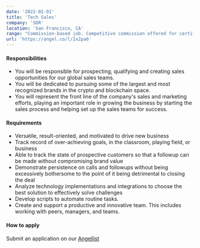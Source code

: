 ```yaml
---
date: '2022-02-01'
title: 'Tech Sales'
company: 'SDR'
location: 'San Francisco, CA'
range: "Commission-based job. Competitive commission offered for certified product. You prospect and qualify leads for Founders Kit's global sales teams. Target major brands in crypto and blockchain industry. As front-line sales rep, you initiate sales process and aid team success."
url: 'https://angel.co/l/2x2pa6'
---
```


#### Responsibilities

- You will be responsible for prospecting, qualifying and creating sales opportunities for our global sales teams.
- You will be dedicated to pursuing some of the largest and most recognized brands in the crypto and blockchain space.
- You will represent the front line of the company's sales and marketing efforts, playing an important role in growing the business by starting the sales process and helping set up the sales teams for success.

#### Requirements

- Versatile, result-oriented, and motivated to drive new business
- Track record of over-achieving goals, in the classroom, playing field, or business
- Able to track the state of prospective customers so that a followup can be made without compromising brand value
- Demonstrate persistence on calls and followups without being excessively bothersome to the point of it being detrimental to closing the deal
- Analyze technology implementations and integrations to choose the best solution to effectively solve challenges
- Develop scripts to automate routine tasks.
- Create and support a productive and innovative team. This includes working with peers, managers, and teams.

#### How to apply

Submit an application on our [Angellist](https://angel.co/l/2x2pa6)
